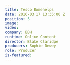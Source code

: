 ```yaml
---
title: Tesco Homehelps
date: 2016-03-17 13:35:00 Z
position: 5
image: 
video: 
company: BBH
runtime: Online Content
director: Blake Claridge
producers: Sophie Dewey
role: Producer
is-featured: 
---
```


